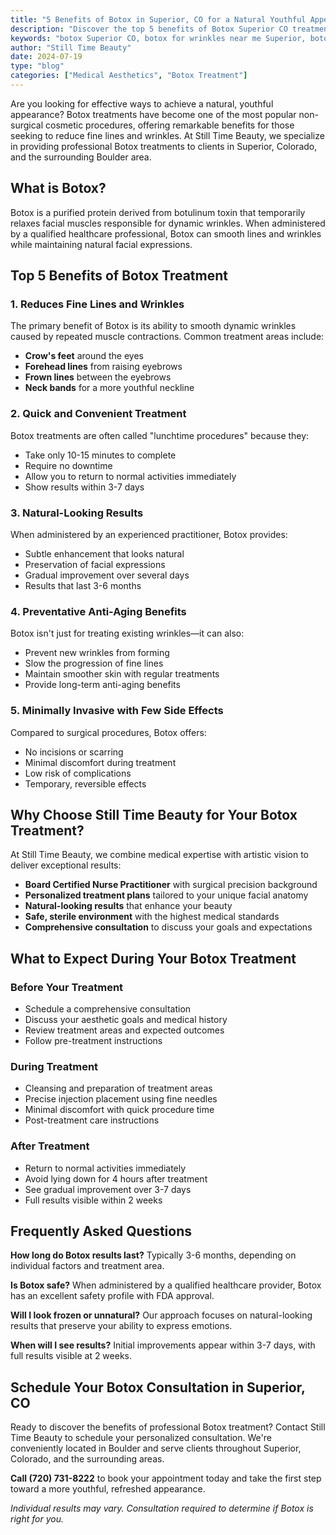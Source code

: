 ```yaml
---
title: "5 Benefits of Botox in Superior, CO for a Natural Youthful Appearance"
description: "Discover the top 5 benefits of Botox Superior CO treatments at Still Time Beauty. Professional Botox for wrinkles near me Superior with natural-looking results. Book your consultation today."
keywords: "botox Superior CO, botox for wrinkles near me Superior, botox treatment near me Superior, Superior injectables, dysport treatment near me Superior CO, derma fillers Superior co"
author: "Still Time Beauty"
date: 2024-07-19
type: "blog"
categories: ["Medical Aesthetics", "Botox Treatment"]
---
```


Are you looking for effective ways to achieve a natural, youthful appearance? Botox treatments have become one of the most popular non-surgical cosmetic procedures, offering remarkable benefits for those seeking to reduce fine lines and wrinkles. At Still Time Beauty, we specialize in providing professional Botox treatments to clients in Superior, Colorado, and the surrounding Boulder area.

## What is Botox?

Botox is a purified protein derived from botulinum toxin that temporarily relaxes facial muscles responsible for dynamic wrinkles. When administered by a qualified healthcare professional, Botox can smooth lines and wrinkles while maintaining natural facial expressions.

## Top 5 Benefits of Botox Treatment

### 1. **Reduces Fine Lines and Wrinkles**

The primary benefit of Botox is its ability to smooth dynamic wrinkles caused by repeated muscle contractions. Common treatment areas include:

- **Crow's feet** around the eyes
- **Forehead lines** from raising eyebrows  
- **Frown lines** between the eyebrows
- **Neck bands** for a more youthful neckline

### 2. **Quick and Convenient Treatment**

Botox treatments are often called "lunchtime procedures" because they:

- Take only 10-15 minutes to complete
- Require no downtime
- Allow you to return to normal activities immediately
- Show results within 3-7 days

### 3. **Natural-Looking Results**

When administered by an experienced practitioner, Botox provides:

- Subtle enhancement that looks natural
- Preservation of facial expressions
- Gradual improvement over several days
- Results that last 3-6 months

### 4. **Preventative Anti-Aging Benefits**

Botox isn't just for treating existing wrinkles—it can also:

- Prevent new wrinkles from forming
- Slow the progression of fine lines
- Maintain smoother skin with regular treatments
- Provide long-term anti-aging benefits

### 5. **Minimally Invasive with Few Side Effects**

Compared to surgical procedures, Botox offers:

- No incisions or scarring
- Minimal discomfort during treatment
- Low risk of complications
- Temporary, reversible effects

## Why Choose Still Time Beauty for Your Botox Treatment?

At Still Time Beauty, we combine medical expertise with artistic vision to deliver exceptional results:

- **Board Certified Nurse Practitioner** with surgical precision background
- **Personalized treatment plans** tailored to your unique facial anatomy
- **Natural-looking results** that enhance your beauty
- **Safe, sterile environment** with the highest medical standards
- **Comprehensive consultation** to discuss your goals and expectations

## What to Expect During Your Botox Treatment

### Before Your Treatment
- Schedule a comprehensive consultation
- Discuss your aesthetic goals and medical history
- Review treatment areas and expected outcomes
- Follow pre-treatment instructions

### During Treatment
- Cleansing and preparation of treatment areas
- Precise injection placement using fine needles
- Minimal discomfort with quick procedure time
- Post-treatment care instructions

### After Treatment
- Return to normal activities immediately
- Avoid lying down for 4 hours after treatment
- See gradual improvement over 3-7 days
- Full results visible within 2 weeks

## Frequently Asked Questions

**How long do Botox results last?**
Typically 3-6 months, depending on individual factors and treatment area.

**Is Botox safe?**
When administered by a qualified healthcare provider, Botox has an excellent safety profile with FDA approval.

**Will I look frozen or unnatural?**
Our approach focuses on natural-looking results that preserve your ability to express emotions.

**When will I see results?**
Initial improvements appear within 3-7 days, with full results visible at 2 weeks.

## Schedule Your Botox Consultation in Superior, CO

Ready to discover the benefits of professional Botox treatment? Contact Still Time Beauty to schedule your personalized consultation. We're conveniently located in Boulder and serve clients throughout Superior, Colorado, and the surrounding areas.

**Call (720) 731-8222** to book your appointment today and take the first step toward a more youthful, refreshed appearance.

*Individual results may vary. Consultation required to determine if Botox is right for you.*
